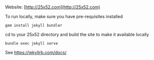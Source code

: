 Website: [http://25x52.com](http://25x52.com)

To run locally, make sure you have pre-requisites installed
```
gem install jekyll bundler
```
cd to your 25x52 directory and build the site to make it available locally
```
bundle exec jekyll serve
```

See https://jekyllrb.com/docs/